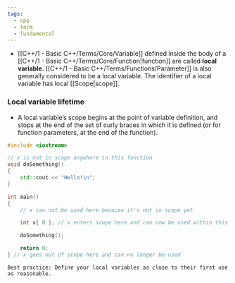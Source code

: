 ```yaml
---
tags:
  - cpp
  - term
  - fundamental
---
```


- [[C++/1 - Basic C++/Terms/Core/Variable]] defined inside the body of a [[C++/1 - Basic C++/Terms/Core/Function|function]] are called **local variable**. [[C++/1 - Basic C++/Terms/Functions/Parameter]] is also generally considered to be a local variable. The identifier of a local variable has local [[Scope|scope]].

### Local variable lifetime
- A local variable’s scope begins at the point of variable definition, and stops at the end of the set of curly braces in which it is defined (or for function parameters, at the end of the function).

```cpp
#include <iostream>

// x is not in scope anywhere in this function
void doSomething()
{
    std::cout << "Hello!\n";
}

int main()
{
    // x can not be used here because it's not in scope yet

    int x{ 0 }; // x enters scope here and can now be used within this function

    doSomething();

    return 0;
} // x goes out of scope here and can no longer be used
```

```ad-tip
Best practice: Define your local variables as close to their first use as reasonable.
```